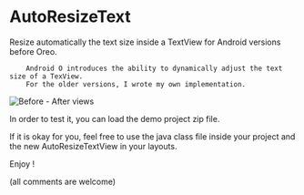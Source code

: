 # AutoResizeText
Resize automatically the text size inside a TextView for Android versions before Oreo.

        Android O introduces the ability to dynamically adjust the text size of a TexView.
        For the older versions, I wrote my own implementation.

![Before - After views](https://lh3.googleusercontent.com/vYXffG1RUJe-KlFUPWFTCpa02jCGW2fVYsUWYP-JTG8JLKX0hywSkagCw3Ws4bS1Mh0zJJRWQXR7vYZRZXTO=w1920-h943-rw)

In order to test it, you can load the demo project zip file.

If it is okay for you, feel free to use the java class file inside your project and the new AutoResizeTextView in your layouts.

Enjoy !

(all comments are welcome)
